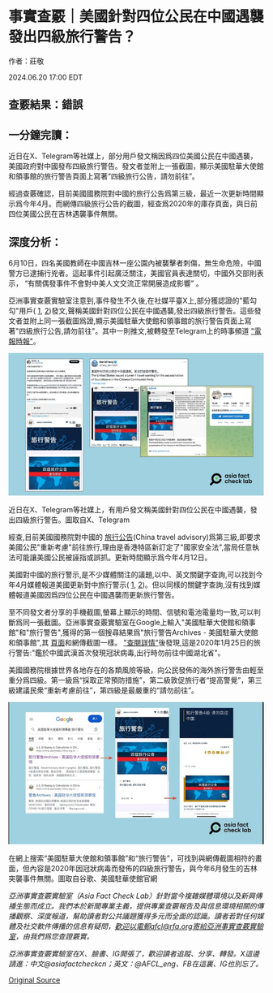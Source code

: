 # 事實查覈｜美國針對四位公民在中國遇襲 發出四級旅行警告？

作者：莊敬

2024.06.20 17:00 EDT

## 查覈結果：錯誤

## 一分鐘完讀：

近日在X、Telegram等社媒上，部分用戶發文稱因爲四位美國公民在中國遇襲，美國政府對中國發布四級旅行警告。發文者並附上一張截圖，顯示美國駐華大使館和領事館的旅行警告頁面上寫著“四級旅行公告，請勿前往”。

經過查覈確認，目前美國國務院對中國的旅行公告爲第三級，最近一次更新時間顯示爲今年4月。而網傳四級旅行公告的截圖，經查爲2020年的庫存頁面，與日前四位美國公民在吉林遇襲事件無關。

## 深度分析：

6月10日，四名美國教師在中國吉林一座公園內被襲擊者刺傷，無生命危險，中國警方已逮捕行兇者。這起事件引起廣泛關注，美國官員表達關切，中國外交部則表示， “有關偶發事件不會對中美人文交流正常開展造成影響” 。

亞洲事實查覈實驗室注意到,事件發生不久後,在社媒平臺X上,部分獲認證的"藍勾勾"用戶( [1](https://twitter.com/fang_danie121/status/1800798926616031506), [2](https://twitter.com/Jerry00107966/status/1800666904639754525))發文,聲稱美國針對四位公民在中國遇襲,發出四級旅行警告。這些發文者並附上同一張截圖爲證,顯示美國駐華大使館和領事館的旅行警告頁面上寫著"四級旅行公告,請勿前往"。其中一則推文,被轉發至Telegram上的時事頻道 ["電報時報"](https://t.me/s/times001?before=697369)。

![圖1. 近日在X、Telegram等社媒上，有用戶發文稱美國針對四位公民在中國遇襲，發出四級旅行警告。圖取自X、Telegram.png](images/EV26OZ27FXVPSLFG64GDMASMIY.png)

近日在X、Telegram等社媒上，有用戶發文稱美國針對四位公民在中國遇襲，發出四級旅行警告。圖取自X、Telegram

經查,目前美國國務院對中國的 [旅行公告](https://travel.state.gov/content/travel/en/traveladvisories/traveladvisories/china-travel-advisory.html)(China travel advisory)爲第三級,即要求美國公民"重新考慮"前往旅行,理由是香港特區新訂定了"國家安全法",當局任意執法可能讓美國公民被誣指或誤抓。更新時間顯示爲今年4月12日。

美國對中國的旅行警示,是不少媒體關注的議題,以中、英文關鍵字查詢,可以找到今年4月媒體報道美國更新對中旅行警示( [1](https://www.voacantonese.com/a/us-issues-new-travel-advisories-for-three-asian-destinations-20240414/7569643.html), [2](https://www.statesman.com/story/news/state/2024/04/25/china-travel-advisory-2024-level-3-travel-warning-detentions-exit-bans/73427549007/))。但以同樣的關鍵字查詢,沒有找到媒體報道美國因爲四位公民在中國遇襲而更新旅行警告。

至不同發文者分享的手機截圖,螢幕上顯示的時間、信號和電池電量均一致,可以判斷爲同一張截圖。亞洲事實查覈實驗室在Google上輸入"美國駐華大使館和領事館"和"旅行警告",獲得的第一個搜尋結果爲"旅行警告Archives - 美國駐華大使館和領事館",其 [頁面](https://china.usembassy-china.org.cn/zh/tag/travel-alert-zh/)和網傳截圖一樣。 ["查閱詳情"](https://china.usembassy-china.org.cn/zh/travel-alert-level-4-do-not-travel-to-hubei-zh/)後發現,這是2020年1月25日的旅行警告:"鑑於中國武漢首次發現冠狀病毒,出行時勿前往中國湖北省"。

美國國務院根據世界各地存在的各類風險等級，向公民發佈的海外旅行警吿由輕至重分爲四級。第一級爲“採取正常預防措施”，第二級敦促旅行者“提高警覺”，第三級建議民衆“重新考慮前往”，第四級是最嚴重的“請勿前往”。

![Screenshot_20240620_165905_Drive.jpg](images/ITX2XXDIQ7H2FKMKW7D67IRMNI.jpg)

在網上搜索“美國駐華大使館和領事館”和“旅行警告”，可找到與網傳截圖相符的畫面，但內容是2020年因冠狀病毒而發佈的四級旅行警告，與今年6月發生的吉林突襲事件無關。圖取自谷歌、美國駐華使館官網

*亞洲事實查覈實驗室（Asia Fact Check Lab）針對當今複雜媒體環境以及新興傳播生態而成立。我們本於新聞專業主義，提供專業查覈報告及與信息環境相關的傳播觀察、深度報道，幫助讀者對公共議題獲得多元而全面的認識。讀者若對任何媒體及社交軟件傳播的信息有疑問，歡迎以電郵afcl@rfa.org寄給亞洲事實查覈實驗室，由我們爲您查證覈實。*

*亞洲事實查覈實驗室在X、臉書、IG開張了，歡迎讀者追蹤、分享、轉發。X這邊請進：中文@asiafactcheckcn；英文：@AFCL\_eng、FB在這裏、IG也別忘了。*



[Original Source](https://www.rfa.org/mandarin/shishi-hecha/hc-06202024170014.html)